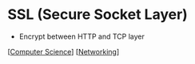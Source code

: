 # SSL (Secure Socket Layer)

- Encrypt between HTTP and TCP layer

[[Computer Science]] [[Networking]]

[//begin]: # "Autogenerated link references for markdown compatibility"
[Computer Science]: computer-science "Computer Science"
[Networking]: networking "Networking"
[//end]: # "Autogenerated link references"
